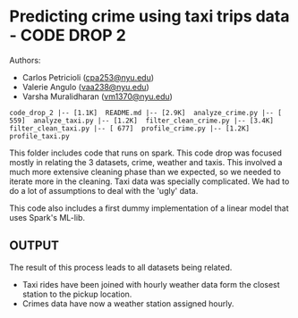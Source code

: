 # Predicting crime using taxi trips data - CODE DROP 2

Authors:

* Carlos Petricioli (cpa253@nyu.edu)
* Valerie Angulo (vaa238@nyu.edu)
* Varsha Muralidharan (vm1370@nyu.edu)

`
code_drop_2
|-- [1.1K]  README.md
|-- [2.9K]  analyze_crime.py
|-- [ 559]  analyze_taxi.py
|-- [1.2K]  filter_clean_crime.py
|-- [3.4K]  filter_clean_taxi.py
|-- [ 677]  profile_crime.py
|-- [1.2K]  profile_taxi.py
`

This folder includes code that runs on spark. This code drop was focused mostly in relating the 3 datasets, crime, weather and taxis. This involved a much more extensive cleaning phase than we expected, so we needed to iterate more in the cleaning. Taxi data was specially complicated. We had to do a lot of assumptions to deal with the 'ugly' data.

This code also includes a first dummy implementation of a linear model that uses Spark's ML-lib.

## OUTPUT

The result of this process leads to all datasets being related.

- Taxi  rides have been joined with  hourly weather data form the closest station to the pickup location.
- Crimes data have now a weather station assigned hourly.









